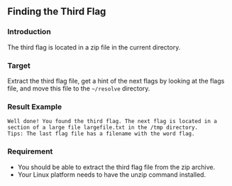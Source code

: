 ## Finding the Third Flag

### Introduction

The third flag is located in a zip file in the current directory.

### Target

Extract the third flag file, get a hint of the next flags by looking at the flags file, and move this file to the `~/resolve` directory.

### Result Example

```text
Well done! You found the third flag. The next flag is located in a section of a large file largefile.txt in the /tmp directory.
Tips: The last flag file has a filename with the word flag.
```

### Requirement

- You should be able to extract the third flag file from the zip archive.
- Your Linux platform needs to have the unzip command installed.
